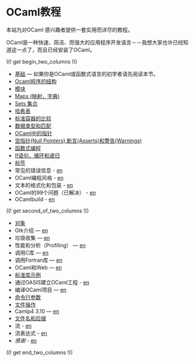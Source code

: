 <!-- ((! set title OCaml教程 !)) ((! set learn !)) -->
<!-- {{! input template/macros.mpp !}} -->

# OCaml教程

本站为对OCaml 感兴趣者提供一套实用而详尽的教程。

OCaml是一种快速、简洁、而强大的应用程序开发语言－－我想大家也许已经知道这一点了，而且已经安装了OCaml。

((! get begin_two_columns !))

* [基础](basics.zh.html) — 如果你是OCaml或函数式语言的初学者请先阅读本节。
* [Ocaml程序的结构](structure_of_ocaml_programs.zh.html)
* [模块](modules.zh.html)
* [Maps (映射，字典)](map.zh.html)
* [Sets 集合](set.zh.html)
* [哈希表](hashtbl.zh.html)
* [标准容器的比较](comparison_of_standard_containers.zh.html)
* [数据类型和匹配](data_types_and_matching.zh.html)
* [OCaml中的指针](pointers.zh.html)
* [空指针(Null Pointers),断言(Asserts)和警告(Warnings)](null_pointers_asserts_and_warnings.zh.html)
* [函数式编程](functional_programming.zh.html)
* [If语句，循环和递归](if_statements_loops_and_recursion.zh.html)
* [标签](labels.zh.html)
* 常见的错误信息 - [en](common_error_messages.html)
* OCaml编程风格 - [en](guidelines.html)
* 文本的格式化和包装 - [en](format.html)
* OCaml的99个问题（已解决） - [en](99problems.html)
* OCamlbuild - [en](ocamlbuild/)

((! get second_of_two_columns !))

* [对象](objects.zh.html)
* Gtk介绍 — [en](introduction_to_gtk.html)
* 垃圾收集 — [en](garbage_collection.html)
* 性能和分析（Profiling） — [en](performance_and_profiling.html)
* 调用C库 — [en](calling_c_libraries.html)
* 调用Fortran库 — [en](calling_fortran_libraries.html)
* OCaml和Web — [en](ocaml_and_the_web.html)
* [标准库示例](standard_library_examples.zh.html)
* 通过OASIS建立OCaml工程 - [en](setting_up_with_oasis.html)
* 编译OCaml项目 — [en](compiling_ocaml_projects.html)
* [命令行参数](command-line_arguments.zh.html)
* [文件操作](file_manipulation.zh.html)
* Camlp4 3.10 — [en](camlp4_3.10/index.html)
* [文件名和后缀](filenames.zh.html)
* 流 - [en](streams.html)
* 流表达式 - [en](stream_expressions.html)
* _感谢_ - [en](../../contributors.html#Oldercontributorstothetutorials)

((! get end_two_columns !))
